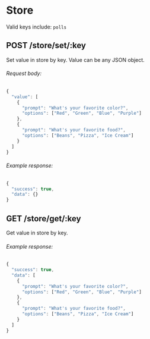 # Store

Valid keys include: `polls`

## POST /store/set/:key

Set value in store by key. Value can be any JSON object.

###### Request body:

```javascript
{
  "value": [
    {
      "prompt": "What's your favorite color?",
      "options": ["Red", "Green", "Blue", "Purple"]
    },
    {
      "prompt": "What's your favorite food?",
      "options": ["Beans", "Pizza", "Ice Cream"]
    }
  ]
}
```

###### Example response:

```javascript
{
  "success": true,
  "data": {}
}
```

## GET /store/get/:key

Get value in store by key.

###### Example response:

```javascript
{
  "success": true,
  "data": [
    {
      "prompt": "What's your favorite color?",
      "options": ["Red", "Green", "Blue", "Purple"]
    },
    {
      "prompt": "What's your favorite food?",
      "options": ["Beans", "Pizza", "Ice Cream"]
    }
  ]
}
```
